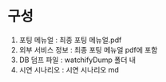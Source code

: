 # 구성

1. 포팅 메뉴얼 : 최종 포팅 메뉴얼.pdf
2. 외부 서비스 정보 : 최종 포팅 메뉴얼 pdf에 포함
3. DB 덤프 파일 : watchifyDump 폴더 내
4. 시연 시나리오 : 시연 시나리오 md